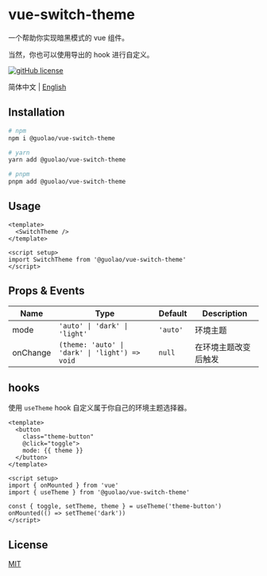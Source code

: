 # vue-switch-theme

一个帮助你实现暗黑模式的 vue 组件。

当然，你也可以使用导出的 hook 进行自定义。

[![gitHub license](https://img.shields.io/badge/license-MIT-blue.svg)](https://github.com/imguolao/vue-switch-theme/blob/main/LICENSE) 

简体中文 | [English](./README.md)

## Installation

```sh
# npm
npm i @guolao/vue-switch-theme

# yarn
yarn add @guolao/vue-switch-theme

# pnpm
pnpm add @guolao/vue-switch-theme
```

## Usage

```vue
<template>
  <SwitchTheme />
</template>

<script setup>
import SwitchTheme from '@guolao/vue-switch-theme'
</script>
```

## Props & Events

| Name | Type | Default | Description |
| --- | --- | --- | --- |
| mode | `'auto' \| 'dark' \| 'light'` | `'auto'` | 环境主题 |
| onChange | `(theme: 'auto' \| 'dark' \| 'light') => void` | `null` | 在环境主题改变后触发 |

## hooks

使用 `useTheme` hook 自定义属于你自己的环境主题选择器。

```vue
<template>
  <button 
    class="theme-button"
    @click="toggle">
    mode: {{ theme }}
  </button>
</template>

<script setup>
import { onMounted } from 'vue'
import { useTheme } from '@guolao/vue-switch-theme'

const { toggle, setTheme, theme } = useTheme('theme-button')
onMounted(() => setTheme('dark'))
</script>
```

## License

[MIT](LICENSE)
